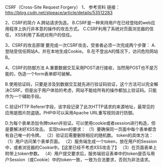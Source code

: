 CSRF（Cross-Site Request Forgery）
1、 参考资料
链接：http://blog.csdn.net/stpeace/article/details/53512283

2、CSRF的简介
	A.跨站请求伪造。
	B.CSRF是一种夹持用户在已经登陆的web应用程序上执行非本意的操作的攻击方式。
	C.CSRF利用了系统对页面浏览器的信任，
	  XSS利用了系统对用户的信任。

3、CSRF的攻击原理
	要完成一次CSRF攻击，受害者必须一次完成两个步骤：
	A.登陆受信任网站A，并在本地生成Cookie。
	B.在不登出A的情况下，访问危险网站B。

4、CSRF的防御方法
A.重要数据交互采用POST进行接收，当然用POST也不是万能的，伪造一个form表单即可破解。

B.使用验证码，只要是涉及到数据交互就先进行验证码验证，这个方法可以完全解决CSRF。但是出于用户体验的考虑，网站不能给所有的操作都加上验证码。只能作为一个辅助手段。

C.验证HTTP Referer字段，该字段记录了此次HTTP请求的来源地址，最常见的应用是图片防盗链。PHP中可以采用Apache URL重写规则进行防御。

D.为每个表单添加令牌token并验证。可以使用cookie或者session进行构造，但是要解决好XSS攻击。
	实现token的要求：
		（1）要确保同一页面中每个表单都含有自己唯一的令牌。
		（2）验证后需要删除相应的随机数。
	token的具体方法：
		（1）用户访问某个表单页面。
		（2）服务端生成一个token，放在用户的Session中，或者浏览器的Cookie中。【这里已经不考虑XSS攻击了】
		（3）在页面表单上附带上token参数。
		（4）用户提交要求后，服务端验证表单中的token是否与用户Session（或Cookie）中的token一致，一致为合法要求，否则为非法请求。

